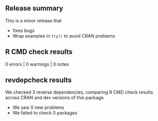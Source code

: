 ## Release summary

This is a minor release that 
* fixes bugs
* Wrap examples in `try()` to avoid CRAN problems

## R CMD check results

0 errors | 0 warnings | 0 notes

## revdepcheck results

We checked 3 reverse dependencies, comparing R CMD check results across CRAN and dev versions of this package.

 * We saw 0 new problems
 * We failed to check 0 packages
